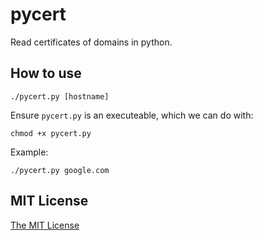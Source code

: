 # pycert

Read certificates of domains in python.

## How to use

`./pycert.py [hostname]`

Ensure `pycert.py` is an executeable, which we can do with:

`chmod +x pycert.py`

Example:

`./pycert.py google.com`

## MIT License
[The MIT License](http://opensource.org/licenses/MIT)
